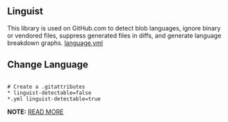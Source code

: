 ## Linguist

This library is used on GitHub.com to detect blob languages, ignore binary or vendored files, suppress generated files in diffs, and generate language breakdown graphs. [language.yml](https://github.com/github/linguist/blob/master/lib/linguist/languages.yml)

## Change Language

```

# Create a .gitattributes
* linguist-detectable=false
*.yml linguist-detectable=true
```

**NOTE:** [READ MORE](https://dev.to/katkelly/changing-your-repo-s-language-in-github-5gjo)